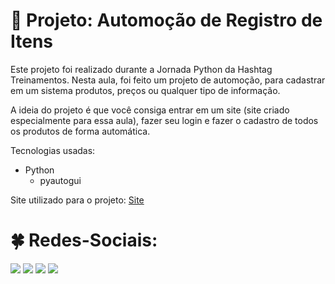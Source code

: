 # :star2: Projeto: Automoção de Registro de Itens

Este projeto foi realizado durante a Jornada Python da Hashtag Treinamentos. Nesta aula, foi feito um projeto de automoção, para cadastrar em um sistema produtos, preços ou qualquer tipo de informação.

A ideia do projeto é que você consiga entrar em um site (site criado especialmente para essa aula), fazer seu login e fazer o cadastro de todos os produtos de forma automática.

Tecnologias usadas:
+ Python
  + pyautogui

Site utilizado para o projeto:
[Site](https://dlp.hashtagtreinamentos.com/python/intensivao/login)

# :four_leaf_clover: Redes-Sociais:
  <a href="https://instagram.com/m.guiof01" target="_blank"><img src="https://img.shields.io/badge/-Instagram-%23E4405F?style=for-the-badge&logo=instagram&logoColor=white" target="_blank"></a>
 	<a href="https://www.twitch.tv/abismofps" target="_blank"><img src="https://img.shields.io/badge/Twitch-9146FF?style=for-the-badge&logo=twitch&logoColor=white" target="_blank"></a>
  <a href="https://discord.gg/5JB8ADqbAH" target="_blank"><img src="https://img.shields.io/badge/Discord-7289DA?style=for-the-badge&logo=discord&logoColor=white" target="_blank"></a> 
  <a href="https://www.linkedin.com/in/guilherme-onizio-b71814268/" target="_blank"><img src="https://img.shields.io/badge/-LinkedIn-%230077B5?style=for-the-badge&logo=linkedin&logoColor=white" target="_blank"></a> 



